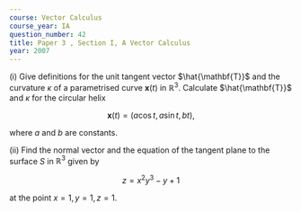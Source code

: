```yaml
---
course: Vector Calculus
course_year: IA
question_number: 42
title: Paper 3 , Section I, A Vector Calculus
year: 2007
---
```




(i) Give definitions for the unit tangent vector $\hat{\mathbf{T}}$ and the curvature $\kappa$ of a parametrised curve $\mathbf{x}(t)$ in $\mathbb{R}^{3}$. Calculate $\hat{\mathbf{T}}$ and $\kappa$ for the circular helix

$$\mathbf{x}(t)=(a \cos t, a \sin t, b t),$$

where $a$ and $b$ are constants.

(ii) Find the normal vector and the equation of the tangent plane to the surface $S$ in $\mathbb{R}^{3}$ given by

$$z=x^{2} y^{3}-y+1$$

at the point $x=1, y=1, z=1$.
